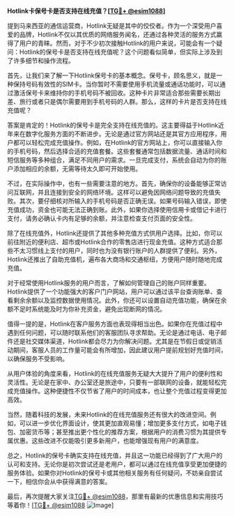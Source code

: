 **Hotlink卡保号卡是否支持在线充值？[[TG💪+ @esim1088](https://t.me/s/esim1088)]**

提到马来西亚的通信运营商，Hotlink无疑是其中的佼佼者。作为一个深受用户喜爱的品牌，Hotlink不仅以其优质的网络服务闻名，还通过各种灵活的服务方式赢得了用户的青睐。然而，对于不少初次接触Hotlink的用户来说，可能会有一个疑问：Hotlink的保号卡是否支持在线充值呢？这个问题看似简单，但实际上涉及到了许多细节和操作流程。

首先，让我们来了解一下Hotlink保号卡的基本概念。保号卡，顾名思义，就是一种保持号码有效性的SIM卡。当你暂时不需要使用手机流量或通话功能时，可以通过激活保号卡来维持你的手机号码不被回收。这种卡片非常适合那些需要长期出差、旅行或者只是偶尔需要用到手机号码的人群。那么，这样的卡片是否支持在线充值呢？

答案是肯定的！Hotlink的保号卡是完全支持在线充值的。这主要得益于Hotlink近年来在数字化服务方面的不断进步。无论是通过官方网站还是其官方应用程序，用户都可以轻松完成充值操作。例如，在Hotlink的官方网站上，你可以直接输入你的手机号码，然后选择合适的充值套餐。这些套餐通常包括数据流量、通话时间和短信服务等多种组合，满足不同用户的需求。一旦完成支付，系统会自动为你的账户添加相应的余额，无需等待太久即可开始使用。

不过，在实际操作中，也有一些需要注意的地方。首先，确保你的设备能够正常访问互联网，并且连接到安全的网络环境。这样可以避免因网络问题导致的充值失败。其次，要仔细核对所输入的手机号码是否正确无误。如果号码输入错误，即使充值成功，资金也可能无法正确到账。此外，如果你选择使用信用卡或借记卡进行支付，请务必确认卡内有足够的余额，并注意检查支付页面的安全性。

除了在线充值外，Hotlink还提供了其他多种充值方式供用户选择。比如，你可以前往附近的便利店、超市或Hotlink合作的零售店进行现金充值。这种方式适合那些不太习惯线上支付的用户，同时也为没有银行账户的人群提供了便利。另外，Hotlink还推出了自助充值机，遍布各大商场和交通枢纽，方便用户随时随地完成充值。

对于经常使用Hotlink服务的用户而言，了解如何管理自己的账户同样重要。Hotlink提供了一个功能强大的客户门户网站，用户可以通过该平台查询账单、查看剩余余额以及监控数据使用情况。此外，你还可以设置自动充值功能，确保在余额不足时系统能及时为你补充资金，避免出现断网的情况。

值得一提的是，Hotlink在客户服务方面也表现得相当出色。如果你在充值过程中遇到任何问题，可以随时联系他们的客服团队寻求帮助。无论是通过电话、电子邮件还是社交媒体渠道，Hotlink都会尽力为你解决问题。尤其是在节假日或促销活动期间，客服人员的工作量可能会有所增加，因此建议用户提前规划好充值时间，以确保服务不受影响。

从用户体验的角度来看，Hotlink的在线充值服务无疑大大提升了用户的便利性和灵活性。无论是在家中、办公室还是旅途中，只要有一部联网的设备，就能轻松完成充值操作。这种便捷性不仅节省了用户的时间成本，也让整个充值过程变得更加高效。

当然，随着科技的发展，未来Hotlink的在线充值服务还有很大的改进空间。例如，可以进一步优化界面设计，使其更加直观易懂；增加更多支付方式，如电子钱包、加密货币等；甚至推出更个性化的推荐方案，根据用户的消费习惯为其提供专属优惠。这些改进不仅能吸引更多新用户，也能增强现有用户的满意度。

总之，Hotlink的保号卡确实支持在线充值，并且这一功能已经得到了广大用户的认可和支持。无论你是初次尝试还是老用户，都可以通过在线充值享受更加便捷的服务体验。如果你对Hotlink的保号卡或其他相关服务有任何疑问，不妨亲自尝试一下，相信你会从中获得满意的答案。

最后，再次提醒大家关注[TG💪+ @esim1088](https://t.me/s/esim1088)，那里有最新的优惠信息和实用技巧等着你！[[TG💪+ @esim1088](https://t.me/s/esim1088) ![Image](https://i.postimg.cc/4NQfJmqS/Snipaste-2025-05-13-00-14-12.png)]
